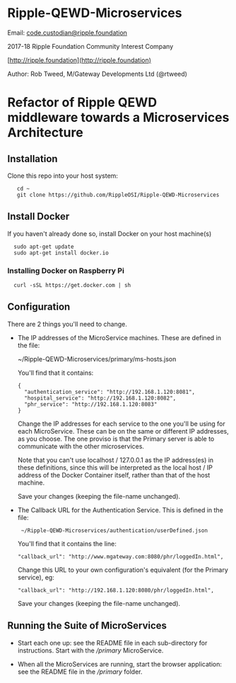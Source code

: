# Ripple-QEWD-Microservices

Email: <code.custodian@ripple.foundation>

2017-18 Ripple Foundation Community Interest Company 

[http://ripple.foundation](http://ripple.foundation)

Author: Rob Tweed, M/Gateway Developments Ltd (@rtweed)

# Refactor of Ripple QEWD middleware towards a Microservices Architecture

## Installation

Clone this repo into your host system:

       cd ~
       git clone https://github.com/RippleOSI/Ripple-QEWD-Microservices


## Install Docker

If you haven't already done so, install Docker on your host machine(s)

      sudo apt-get update
      sudo apt-get install docker.io

### Installing Docker on Raspberry Pi

      curl -sSL https://get.docker.com | sh

## Configuration

There are 2 things you'll need to change.

- The IP addresses of the MicroService machines.  These are defined in the file:


     ~/Ripple-QEWD-Microservices/primary/ms-hosts.json

  You'll find that it contains:

      {
        "authentication_service": "http://192.168.1.120:8081",
        "hospital_service": "http://192.168.1.120:8082",
        "phr_service": "http://192.168.1.120:8083"
      }

  Change the IP addresses for each service to the one you'll be using for each MicroService.  These can be on the same or different IP addresses, as you choose.  The one proviso is that the Primary server is able to communicate with the other microservices.

  Note that you can't use localhost / 127.0.0.1 as the IP address(es) in these definitions, since this will be interpreted as the local host / IP address of the Docker Container itself, rather than that of the host machine.

  Save your changes (keeping the file-name unchanged).


- The Callback URL for the Authentication Service.  This is defined in the file:

       ~/Ripple-QEWD-Microservices/authentication/userDefined.json

  You'll find that it contains the line:

      "callback_url": "http://www.mgateway.com:8080/phr/loggedIn.html",

  Change this URL to your own configuration's equivalent (for the Primary service), eg:

      "callback_url": "http://192.168.1.120:8080/phr/loggedIn.html",

  Save your changes (keeping the file-name unchanged).


## Running the Suite of MicroServices

- Start each one up: see the README file in each sub-directory for instructions.  Start with the
*/primary* MicroService.

- When all the MicroServices are running, start the browser application: see the README file in the */primary* folder.

